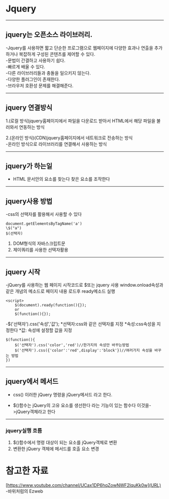 # Jquery

---

## jquery는 오픈소스 라이브러리.

-Jquery를 사용하면 짧고 단순한 프로그램으로 웹페이지에 다양한 효과나 연출을 추가하거나 복잡하게 구성된 콘텐츠를 제어할 수 있다.  
-문법이 간결하고 사용하기 쉽다.  
-빠르게 배울 수 있다.  
-다른 라이브러리들과 충돌을 일으키지 않는다.  
-다양한 플러그인이 존재한다.  
-브라우저 호환성 문제를 해결해준다.

---

## jquery 연결방식

1.(로컬 방식)jquery홈페이지에서 파일을 다운로드 받아서 HTML에서 해당 파일을 불러와서 연동하는 방식

2.(온라인 방식)(CDN)jquery홈페이지에서 네트워크로 전송하는 방식  
 -온라인 방식으로 라이브러리를 연결해서 사용하는 방식

---

## jquery가 하는일

- HTML 문서안의 요소를 찾는다 찾은 요소를 조작한다

---

## jquery사용 방법

-css의 선택자를 활용해서 사용할 수 있다

    document.getElementsByTagName('a')
    \$("a")
    $(선택자)

1. DOM형식의 자바스크립트문
2. 제이쿼리를 사용한 선택자활용

---

## jquery 시작

-jQuery를 사용하는 웹 페이지 시작코드로 \$또는 jquery 사용 window.onload속성과 같은 개념의 메소드로 페이지 내용 로드후 ready메소드 실행

    <script>
        $(document).ready(function(){});
        or
        $(function(){});

-\$('선택자').css('속성','값');
*선택자:css와 같은 선택자를 지정
*속성:css속성을 지정한다 \*값: 속성에 설정할 값을 지정

    $(function(){
        $('선택자').css('color','red')//한가지의 속성만 바꾸는방법
        $('선택자').css({'color':'red',display':'block'})//여러가지 속성을 바꾸는 방법
    })

---

## jquery에서 메서드

- css() 이러한 jQuery 명령을 jQuery메서드 라고 한다.

- \$()함수는 jQuery의 고유 요소를 생선한다 라는 기능이 있는 함수다 이것을->jQuery객체라고 한다

---

### jquery실행 흐름

1. \$()함수에서 명령 대상이 되는 요소를 jQuery객체로 변환
2. 변환한 jQuery 객체에 메서드를 호출 요소 변경

# 참고한 자료

[https://www.youtube.com/channel/UCax1DP6hqZowNWF2lquKk0w](URL)  
 -바위처럼의 Ezweb
